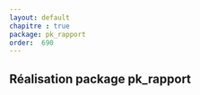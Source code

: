 ```yaml
---
layout: default
chapitre : true
package: pk_rapport
order:  690
---
```


## Réalisation package pk_rapport

